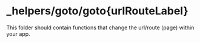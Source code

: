 # _helpers/goto/goto{urlRouteLabel}
This folder should contain functions that change the url/route (page) within your app.
